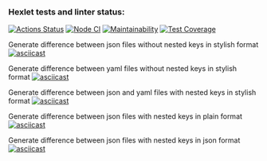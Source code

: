 ### Hexlet tests and linter status:
[![Actions Status](https://github.com/Shakhmurat/frontend-project-46/actions/workflows/hexlet-check.yml/badge.svg)](https://github.com/Shakhmurat/frontend-project-46/actions)
[![Node CI](https://github.com/Shakhmurat/frontend-project-46/actions/workflows/Node-CI.yml/badge.svg)](https://github.com/Shakhmurat/frontend-project-46/actions/workflows/Node-CI.yml)
[![Maintainability](https://api.codeclimate.com/v1/badges/c45a85c826079ad56f90/maintainability)](https://codeclimate.com/github/Shakhmurat/frontend-project-46/maintainability)
[![Test Coverage](https://api.codeclimate.com/v1/badges/c45a85c826079ad56f90/test_coverage)](https://codeclimate.com/github/Shakhmurat/frontend-project-46/test_coverage)

Generate difference between json files without nested keys in stylish format
[![asciicast](https://asciinema.org/a/704040.svg)](https://asciinema.org/a/704040)

Generate difference between yaml files without nested keys in stylish format
[![asciicast](https://asciinema.org/a/705122.svg)](https://asciinema.org/a/705122)

Generate difference between json and yaml files with nested keys in stylish format
[![asciicast](https://asciinema.org/a/707107.svg)](https://asciinema.org/a/707107)

Generate difference between json files with nested keys in plain format
[![asciicast](https://asciinema.org/a/707711.svg)](https://asciinema.org/a/707711)

Generate difference between json files with nested keys in json format
[![asciicast](https://asciinema.org/a/707927.svg)](https://asciinema.org/a/707927)